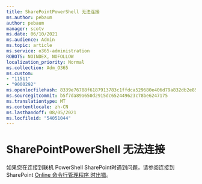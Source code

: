 ```yaml
---
title: SharePointPowerShell 无法连接
ms.author: pebaum
author: pebaum
manager: scotv
ms.date: 06/10/2021
ms.audience: Admin
ms.topic: article
ms.service: o365-administration
ROBOTS: NOINDEX, NOFOLLOW
localization_priority: Normal
ms.collection: Adm_O365
ms.custom:
- "11511"
- "9000292"
ms.openlocfilehash: 8339e76788f6187913783c1ffdca529680e406d79a832db2e85daf73461f56df
ms.sourcegitcommit: b5f7da89a650d2915dc652449623c78be6247175
ms.translationtype: MT
ms.contentlocale: zh-CN
ms.lasthandoff: 08/05/2021
ms.locfileid: "54051044"
---
```

# <a name="sharepoint-powershell-unable-to-connect"></a>SharePointPowerShell 无法连接

如果您在连接到联机 PowerShell SharePoint时遇到问题，请参阅连接到 SharePoint [Online 命令行管理程序 时出错](/sharepoint/troubleshoot/administration/errors-connecting-to-management-shell)。